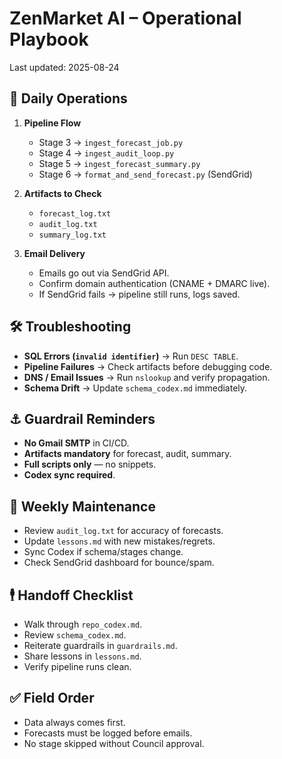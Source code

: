 # ZenMarket AI – Operational Playbook

Last updated: 2025-08-24

## 🚦 Daily Operations
1. **Pipeline Flow**
   - Stage 3 → `ingest_forecast_job.py`
   - Stage 4 → `ingest_audit_loop.py`
   - Stage 5 → `ingest_forecast_summary.py`
   - Stage 6 → `format_and_send_forecast.py` (SendGrid)

2. **Artifacts to Check**
   - `forecast_log.txt`
   - `audit_log.txt`
   - `summary_log.txt`

3. **Email Delivery**
   - Emails go out via SendGrid API.
   - Confirm domain authentication (CNAME + DMARC live).
   - If SendGrid fails → pipeline still runs, logs saved.

## 🛠 Troubleshooting
- **SQL Errors (`invalid identifier`)** → Run `DESC TABLE`.
- **Pipeline Failures** → Check artifacts before debugging code.
- **DNS / Email Issues** → Run `nslookup` and verify propagation.
- **Schema Drift** → Update `schema_codex.md` immediately.

## ⚓ Guardrail Reminders
- **No Gmail SMTP** in CI/CD.
- **Artifacts mandatory** for forecast, audit, summary.
- **Full scripts only** — no snippets.
- **Codex sync required**.

## 📅 Weekly Maintenance
- Review `audit_log.txt` for accuracy of forecasts.
- Update `lessons.md` with new mistakes/regrets.
- Sync Codex if schema/stages change.
- Check SendGrid dashboard for bounce/spam.

## 🕴 Handoff Checklist
- Walk through `repo_codex.md`.
- Review `schema_codex.md`.
- Reiterate guardrails in `guardrails.md`.
- Share lessons in `lessons.md`.
- Verify pipeline runs clean.

## ✅ Field Order
- Data always comes first.
- Forecasts must be logged before emails.
- No stage skipped without Council approval.
